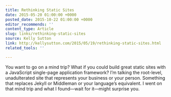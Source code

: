 ```yaml
---
title: Rethinking Static Sites
date: 2015-05-20 01:00:00 +0000
posted_date: 2015-10-22 01:00:00 +0000
editor_recommends: ''
content_type: Article
slug: links/rethinking-static-sites
source: Kelly Sutton
link: http://kellysutton.com/2015/05/19/rethinking-static-sites.html
related_tools: ''

---
```

You want to go on a mind trip? What if you could build great static sites with a JavaScript single-page application framework? I’m talking the root-level, unadulterated site that represents your business or your person. Something that replaces Jekyll or Middleman or your language’s equivalent. I went on that mind trip and what I found—wait for it—might surprise you.



